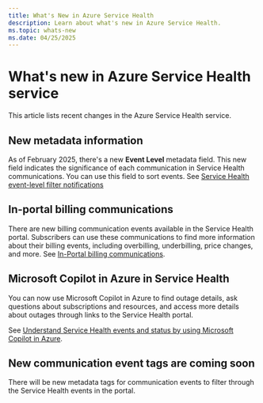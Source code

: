 ```yaml
---
title: What's New in Azure Service Health
description: Learn about what's new in Azure Service Health.
ms.topic: whats-new
ms.date: 04/25/2025
---
```


# What's new in Azure Service Health service

This article lists recent changes in the Azure Service Health service.

## New metadata information

As of February 2025, there's a new **Event Level** metadata field. This new field indicates the significance of each communication in Service Health communications. You can use this field to sort events. See [Service Health event-level filter notifications](metadata-filter.md)

## In-portal billing communications

There are new billing communication events available in the Service Health portal. Subscribers can use these communications to find more information about their billing events, including overbilling, underbilling, price changes, and more. See [In-Portal billing communications](billing-elevated-access.md).

## Microsoft Copilot in Azure in Service Health

You can now use Microsoft Copilot in Azure to find outage details, ask questions about subscriptions and resources, and access more details about outages through links to the Service Health portal.

See [Understand Service Health events and status by using Microsoft Copilot in Azure](/azure/copilot/understand-service-health).

## New communication event tags are coming soon

There will be new metadata tags for communication events to filter through the Service Health events in the portal.
